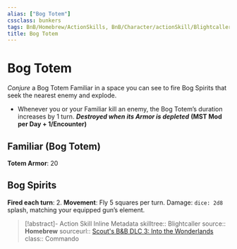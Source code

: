 ```yaml
---
alias: ["Bog Totem"]
cssclass: bunkers
tags: BnB/Homebrew/ActionSkills, BnB/Character/actionSkill/Blightcaller/Bog-Totem
title: Bog Totem
---
```


# Bog Totem
*Conjure* a Bog Totem Familiar in a space you can see to fire Bog Spirits that seek the nearest enemy and explode.
- Whenever you or your Familiar kill an enemy, the Bog Totem’s duration increases by 1 turn.
***Destroyed when its Armor is depleted***
**(MST Mod per Day + 1/Encounter)**

## Familiar (Bog Totem)
**Totem Armor**: 20

## Bog Spirits
**Fired each turn**: 2.
**Movement**: Fly 5 squares per turn.
Damage: `dice: 2d8` splash, matching your equipped gun’s element.

>[!abstract]- Action Skill Inline Metadata
> skilltree:: Blightcaller
> source:: **Homebrew**
> sourceurl:: [Scout's B&B DLC 3: Into the Wonderlands](https://docs.google.com/document/d/1MLOgrWwcLNTnP9PuXrKiLImy7SUh4hXO8arVUAlmdp0/edit)
> class:: Commando
